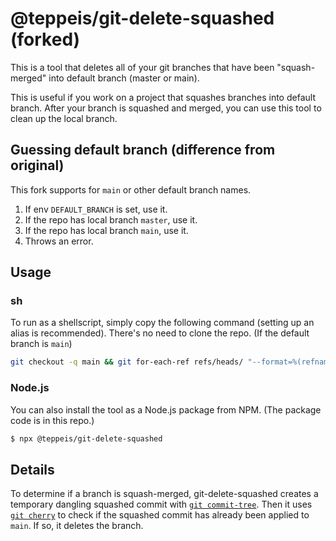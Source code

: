 # @teppeis/git-delete-squashed (forked)

This is a tool that deletes all of your git branches that have been "squash-merged" into default branch (master or main).

This is useful if you work on a project that squashes branches into default branch. After your branch is squashed and merged, you can use this tool to clean up the local branch.


## Guessing default branch (difference from original)

This fork supports for `main` or other default branch names.

1. If env `DEFAULT_BRANCH` is set, use it.
2. If the repo has local branch `master`, use it.
3. If the repo has local branch `main`, use it.
4. Throws an error.

## Usage

### sh

To run as a shellscript, simply copy the following command (setting up an alias is recommended). There's no need to clone the repo. (If the default branch is `main`)

```bash
git checkout -q main && git for-each-ref refs/heads/ "--format=%(refname:short)" | while read branch; do mergeBase=$(git merge-base main $branch) && [[ $(git cherry main $(git commit-tree $(git rev-parse $branch\^{tree}) -p $mergeBase -m _)) == "-"* ]] && git branch -D $branch; done
```

### Node.js

You can also install the tool as a Node.js package from NPM. (The package code is in this repo.)

```bash
$ npx @teppeis/git-delete-squashed
```

## Details

To determine if a branch is squash-merged, git-delete-squashed creates a temporary dangling squashed commit with [`git commit-tree`](https://git-scm.com/docs/git-commit-tree). Then it uses [`git cherry`](https://git-scm.com/docs/git-cherry) to check if the squashed commit has already been applied to `main`. If so, it deletes the branch.

